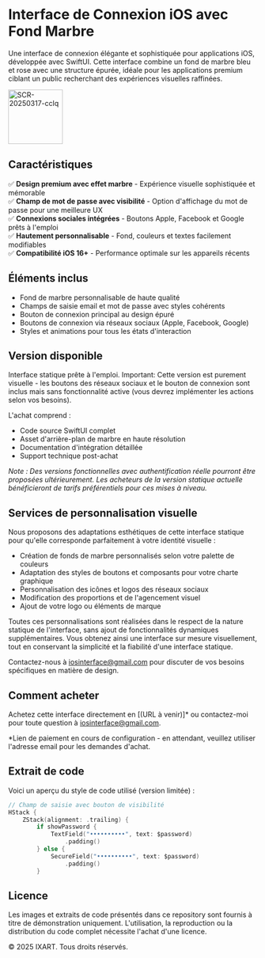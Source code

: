 # Interface de Connexion iOS avec Fond Marbre
Une interface de connexion élégante et sophistiquée pour applications iOS, développée avec SwiftUI. Cette interface combine un fond de marbre bleu et rose avec une structure épurée, idéale pour les applications premium ciblant un public recherchant des expériences visuelles raffinées.

<img width="110" alt="SCR-20250317-cclq" src="https://github.com/user-attachments/assets/47bcc618-f388-40b7-b0ef-273810121ddc" />



## Caractéristiques
✅ **Design premium avec effet marbre** - Expérience visuelle sophistiquée et mémorable  
✅ **Champ de mot de passe avec visibilité** - Option d'affichage du mot de passe pour une meilleure UX  
✅ **Connexions sociales intégrées** - Boutons Apple, Facebook et Google prêts à l'emploi  
✅ **Hautement personnalisable** - Fond, couleurs et textes facilement modifiables  
✅ **Compatibilité iOS 16+** - Performance optimale sur les appareils récents

## Éléments inclus
- Fond de marbre personnalisable de haute qualité
- Champs de saisie email et mot de passe avec styles cohérents
- Bouton de connexion principal au design épuré
- Boutons de connexion via réseaux sociaux (Apple, Facebook, Google)
- Styles et animations pour tous les états d'interaction

## Version disponible
Interface statique prête à l'emploi. Important: Cette version est purement visuelle - les boutons des réseaux sociaux et le bouton de connexion sont inclus mais sans fonctionnalité active (vous devrez implémenter les actions selon vos besoins).

L'achat comprend :
- Code source SwiftUI complet
- Asset d'arrière-plan de marbre en haute résolution
- Documentation d'intégration détaillée
- Support technique post-achat

*Note : Des versions fonctionnelles avec authentification réelle pourront être proposées ultérieurement. Les acheteurs de la version statique actuelle bénéficieront de tarifs préférentiels pour ces mises à niveau.*

## Services de personnalisation visuelle
Nous proposons des adaptations esthétiques de cette interface statique pour qu'elle corresponde parfaitement à votre identité visuelle :
- Création de fonds de marbre personnalisés selon votre palette de couleurs
- Adaptation des styles de boutons et composants pour votre charte graphique
- Personnalisation des icônes et logos des réseaux sociaux
- Modification des proportions et de l'agencement visuel
- Ajout de votre logo ou éléments de marque

Toutes ces personnalisations sont réalisées dans le respect de la nature statique de l'interface, sans ajout de fonctionnalités dynamiques supplémentaires. Vous obtenez ainsi une interface sur mesure visuellement, tout en conservant la simplicité et la fiabilité d'une interface statique.

Contactez-nous à iosinterface@gmail.com pour discuter de vos besoins spécifiques en matière de design.

## Comment acheter
Achetez cette interface directement en [(URL à venir)]* ou contactez-moi pour toute question à iosinterface@gmail.com.

*Lien de paiement en cours de configuration - en attendant, veuillez utiliser l'adresse email pour les demandes d'achat.

## Extrait de code
Voici un aperçu du style de code utilisé (version limitée) :
```swift
// Champ de saisie avec bouton de visibilité
HStack {
    ZStack(alignment: .trailing) {
        if showPassword {
            TextField("••••••••••", text: $password)
                .padding()
        } else {
            SecureField("••••••••••", text: $password)
                .padding()
        }

```

## Licence
Les images et extraits de code présentés dans ce repository sont fournis à titre de démonstration uniquement. L'utilisation, la reproduction ou la distribution du code complet nécessite l'achat d'une licence.

© 2025 IXART. Tous droits réservés.
